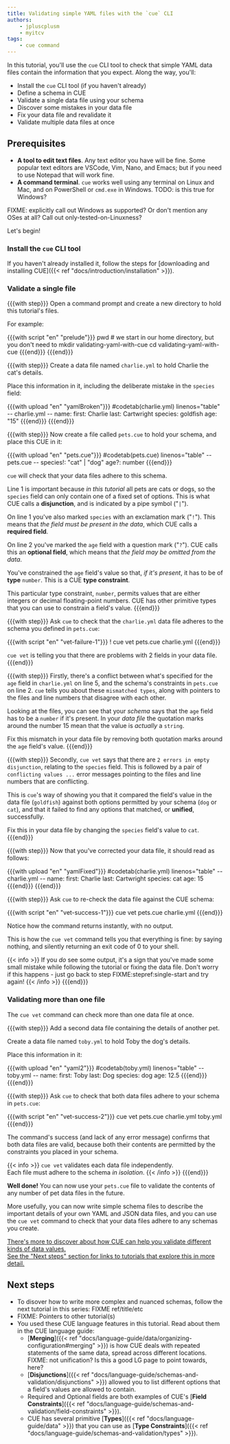 ```yaml
---
title: Validating simple YAML files with the `cue` CLI
authors:
    - jpluscplusm
    - myitcv
tags:
    - cue command
---
```


In this tutorial, you'll use the `cue` CLI tool to check that simple YAML data
files contain the information that you expect. Along the way, you'll:

- Install the `cue` CLI tool (if you haven't already)
- Define a schema in CUE
- Validate a single data file using your schema
- Discover some mistakes in your data file
- Fix your data file and revalidate it
- Validate multiple data files at once

## Prerequisites

- **A tool to edit text files**. Any text editor you have will be fine. Some
  popular text editors are VSCode, Vim, Nano, and Emacs; but if you need to use
  Notepad that will work fine.
- **A command terminal**. `cue` works well using any terminal on Linux and Mac,
  and on PowerShell or `cmd.exe` in Windows.  TODO: is this true for Windows?

FIXME: explicitly call out Windows as supported? Or don't mention any OSes at all?
Call out only-tested-on-Linuxness?

Let's begin!

### Install the `cue` CLI tool

If you haven't already installed it, follow the steps for
[downloading and installing CUE]({{< ref "docs/introduction/installation" >}}).

### Validate a single file

{{{with step}}}
Open a command prompt and create a new directory to hold this tutorial's files.

For example:

{{{with script "en" "prelude"}}}
pwd                  # we start in our home directory, but you don't need to
mkdir validating-yaml-with-cue
cd    validating-yaml-with-cue
{{{end}}}
{{{end}}}

{{{with step}}}
Create a data file named `charlie.yml` to hold Charlie the cat's details.

Place this information in it, including the deliberate mistake in the `species`
field:

{{{with upload "en" "yamlBroken"}}}
#codetab(charlie.yml) linenos="table"
-- charlie.yml --
name:
  first: Charlie
  last:  Cartwright
species: goldfish
age: "15"
{{{end}}}
{{{end}}}

{{{with step}}}
Now create a file called `pets.cue` to hold your schema, and place this CUE in it:

{{{with upload "en" "pets.cue"}}}
#codetab(pets.cue) linenos="table"
-- pets.cue --
species!: "cat" | "dog"
age?:     number
{{{end}}}

`cue` will check that your data files adhere to this schema.

Line 1 is important because *in this tutorial* all pets are cats or dogs, so
the `species` field can only contain one of a fixed set of options. This is
what CUE calls a **disjunction**, and is indicated by a pipe symbol ("`|`").

On line 1 you've also marked `species` with an exclamation mark ("`!`"). This
means that *the field must be present in the data*, which CUE calls a
**required field**.

On line 2 you've marked the `age` field with a question mark ("`?`"). CUE calls
this an **optional field**, which means that *the field may be omitted from the
data*.

You've constrained the `age` field's value so that, *if it's present*, it has
to be of **type** `number`. This is a CUE **type constraint**.

This particular type constraint, `number`, permits values that are either
integers or decimal floating-point numbers. CUE has other primitive types that
you can use to constrain a field's value.
{{{end}}}

{{{with step}}}
Ask `cue` to check that the `charlie.yml` data file adheres to the schema you
defined in `pets.cue`:

{{{with script "en" "vet-failure-1"}}}
! cue vet pets.cue charlie.yml
{{{end}}}

`cue vet` is telling you that there are problems with 2 fields in your data
file.
{{{end}}}

{{{with step}}}
Firstly, there's a conflict between what's specified for the `age` field in
`charlie.yml` on line 5, and the schema's constraints in `pets.cue` on line 2.
`cue` tells you about these `mismatched types`, along with pointers to the
files and line numbers that disagree with each other.

Looking at the files, you can see that your *schema* says that the `age` field
has to be a `number` if it's present. In your *data file* the quotation marks
around the number 15 mean that the value is *actually* a `string`.

Fix this mismatch in your data file by removing both quotation marks around the
`age` field's value.
{{{end}}}

{{{with step}}}
Secondly, `cue vet` says that there are `2 errors in empty disjunction`,
relating to the `species` field. This is followed by a pair of `conflicting
values ...` error messages pointing to the files and line numbers that are
conflicting.

This is `cue`'s way of showing you that it compared the field's value in the
data file (`goldfish`) against both options permitted by your schema (`dog` or
`cat`), and that it failed to find any options that matched, or **unified**,
successfully.

Fix this in your data file by changing the `species` field's value to `cat`.
{{{end}}}

{{{with step}}}
Now that you've corrected your data file, it should read as follows:

{{{with upload "en" "yamlFixed"}}}
#codetab(charlie.yml) linenos="table"
-- charlie.yml --
name:
  first: Charlie
  last:  Cartwright
species: cat
age: 15
{{{end}}}
{{{end}}}

{{{with step}}}
Ask `cue` to re-check the data file against the CUE schema:

{{{with script "en" "vet-success-1"}}}
cue vet pets.cue charlie.yml
{{{end}}}

Notice how the command returns instantly, with no output.

This is how the `cue vet` command tells you that everything is fine: by saying
nothing, and silently returning an exit code of 0 to your shell.

{{< info >}}
If you *do* see some output, it's a sign that you've made some small mistake
while following the tutorial or fixing the data file.
Don't worry if this happens - just go back to step FIXME:stepref:single-start
and try again!
{{< /info >}}
{{{end}}}

### Validating more than one file

The `cue vet` command can check more than one data file at once.

{{{with step}}}
Add a second data file containing the details of another pet.

Create a data file named `toby.yml` to hold Toby the dog's details.

Place this information in it:

{{{with upload "en" "yaml2"}}}
#codetab(toby.yml) linenos="table"
-- toby.yml --
name:
  first: Toby
  last: Dog
species: dog
age: 12.5
{{{end}}}
{{{end}}}

{{{with step}}}
Ask `cue` to check that both data files adhere to your schema in `pets.cue`:

{{{with script "en" "vet-success-2"}}}
cue vet pets.cue charlie.yml toby.yml
{{{end}}}

The command's success (and lack of any error message) confirms that both data
files are valid, because both their contents are permitted by the constraints
you placed in your schema.

{{< info >}}
`cue vet` validates each data file independently.\
Each file must adhere to the schema *in isolation*.
{{< /info >}}
{{{end}}}

**Well done!** You can now use your `pets.cue` file to validate the contents of
any number of pet data files in the future.

More usefully, you can now write simple schema files to describe the important
details of your own YAML and JSON data files, and you can use the `cue vet`
command to check that your data files adhere to any schemas you create.

<u>There's more to discover about how CUE can help you validate different kinds
of data values.\
See the "Next steps" section for links to tutorials that explore this
in more detail.</u>

## Next steps

- To disover how to write more complex and nuanced schemas, follow the next
  tutorial in this series: FIXME ref/title/etc
- FIXME: Pointers to other tutorial(s)
- You used these CUE language features in this tutorial. Read about them in the CUE language guide:
  - [**Merging**]({{< ref
    "docs/language-guide/data/organizing-configuration#merging" >}}) is how CUE
    deals with repeated statements of the same data, spread across different locations.
    FIXME: not unification? Is this a good LG page to point towards, here?
  - [**Disjunctions**]({{< ref "docs/language-guide/schemas-and-validation/disjunctions" >}})
    allowed you to list different options that a field's values are allowed to contain.
  - Required and Optional fields are both examples of CUE's
    [**Field Constraints**]({{< ref "docs/language-guide/schemas-and-validation/field-constraints" >}}).
  - CUE has several primitive
    [**Types**]({{< ref "docs/language-guide/data" >}}) that you can use as
    [**Type Constraints**]({{< ref "docs/language-guide/schemas-and-validation/types" >}}).

